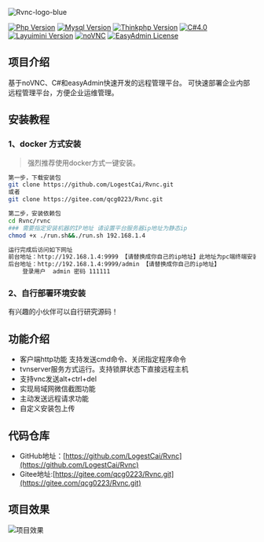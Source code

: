 ![Rvnc-logo-blue](http://img.52qcg.cn/books_markdown/Rvnc-logo-blue.png)

[![Php Version](https://img.shields.io/badge/php-%3E=7.1.0-brightgreen.svg?maxAge=2592000&color=yellow)](https://github.com/php/php-src)
[![Mysql Version](https://img.shields.io/badge/mysql-%3E=5.7-brightgreen.svg?maxAge=2592000&color=orange)](https://www.mysql.com/)
[![Thinkphp Version](https://img.shields.io/badge/thinkphp-%3E=6.0.2-brightgreen.svg?maxAge=2592000)](https://github.com/top-think/framework)
[![C#4.0](https://img.shields.io/badge/daoNet-%3E=4.0-pink.svg?maxAge=2592000&color=critical)](https://dotnet.microsoft.com/zh-cn/download/dotnet-framework/net40)
[![Layuimini Version](https://img.shields.io/badge/layuimini-%3E=2.0.4.2-brightgreen.svg?maxAge=2592000&color=ff69b4)](https://github.com/zhongshaofa/layuimini)
[![noVNC](https://img.shields.io/badge/noVnc-vnc-blue.svg?maxAge=2592000)](https://github.com/novnc/noVNC)
[![EasyAdmin License](https://img.shields.io/badge/license-MIT-green?maxAge=2592000&color=blue)](http://rvnc.52qcg.cn)

## 项目介绍

基于noVNC、C#和easyAdmin快速开发的远程管理平台。
可快速部署企业内部远程管理平台，方便企业运维管理。

## 安装教程

### 1、docker 方式安装

>强烈推荐使用docker方式一键安装。

```bash
第一步，下载安装包
git clone https://github.com/LogestCai/Rvnc.git
或者
git clone https://gitee.com/qcg0223/Rvnc.git

第二步，安装依赖包
cd Rvnc/rvnc
### 需要指定安装机器的IP地址 请设置平台服务器ip地址为静态ip
chmod +x ./run.sh&&./run.sh 192.168.1.4

运行完成后访问如下网址
前台地址：http://192.168.1.4:9999 【请替换成你自己的ip地址】此地址为pc端终端安装页面
后台地址：http://192.168.1.4:9999/admin 【请替换成你自己的ip地址】
	登录用户  admin 密码 111111

```



### 2、自行部署环境安装

有兴趣的小伙伴可以自行研究源码！ 

## 功能介绍
- 客户端http功能 支持发送cmd命令、关闭指定程序命令
- tvnserver服务方式运行。支持锁屏状态下直接远程主机
- 支持vnc发送alt+ctrl+del
- 实现局域网微信截图功能
- 主动发送远程请求功能
- 自定义安装包上传

## 代码仓库

* GitHub地址：[https://github.com/LogestCai/Rvnc](https://github.com/LogestCai/Rvnc)
* Gitee地址:[https://gitee.com/qcg0223/Rvnc.git](https://gitee.com/qcg0223/Rvnc.git)

## 项目效果

![项目效果](http://img.52qcg.cn/books_markdown/%E9%A1%B9%E7%9B%AE%E6%95%88%E6%9E%9C.jpg)